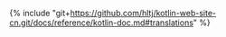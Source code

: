 {% include "git+https://github.com/hltj/kotlin-web-site-cn.git/docs/reference/kotlin-doc.md#translations" %}

